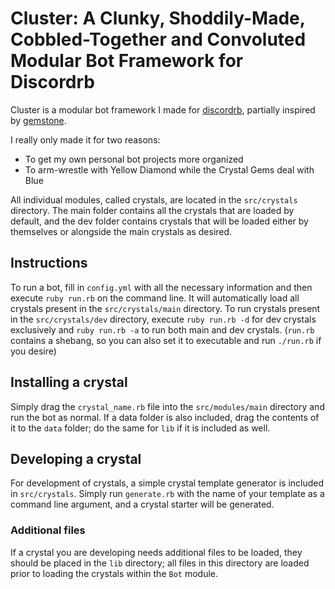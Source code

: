 # Cluster: A Clunky, Shoddily-Made, Cobbled-Together and Convoluted Modular Bot Framework for Discordrb

Cluster is a modular bot framework I made for [discordrb](https://github.com/meew0/discordrb), partially inspired by [gemstone](https://github.com/z64/gemstone).

I really only made it for two reasons:

* To get my own personal bot projects more organized
* To arm-wrestle with Yellow Diamond while the Crystal Gems deal with Blue

All individual modules, called crystals, are located in the `src/crystals` directory. The main folder contains all the crystals that are loaded by default, and the dev folder contains crystals that will be loaded either by themselves or alongside the main crystals as desired.

## Instructions

To run a bot, fill in `config.yml` with all the necessary information and then execute `ruby run.rb` on the command line. It will automatically load all crystals present in the `src/crystals/main` directory. To run crystals present in the `src/crystals/dev` directory, execute `ruby run.rb -d` for dev crystals exclusively and `ruby run.rb -a` to run both main and dev crystals. (`run.rb` contains a shebang, so you can also set it to executable and run `./run.rb` if you desire)

## Installing a crystal

Simply drag the `crystal_name.rb` file into the `src/modules/main` directory and run the bot as normal. If a data folder is also included, drag the contents of it to the `data` folder; do the same for `lib` if it is included as well.

## Developing a crystal

For development of crystals, a simple crystal template generator is included in `src/crystals`. Simply run `generate.rb` with the name of your template as a command line argument, and a crystal starter will be generated.

### Additional files

If a crystal you are developing needs additional files to be loaded, they should be placed in the `lib` directory; all files in this directory are loaded prior to loading the crystals within the `Bot` module.